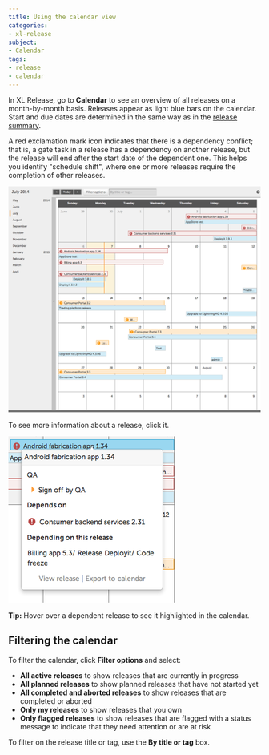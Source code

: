 ```yaml
---
title: Using the calendar view
categories:
- xl-release
subject:
- Calendar
tags:
- release
- calendar
---
```


In XL Release, go to **Calendar** to see an overview of all releases on a month-by-month basis. Releases appear as light blue bars on the calendar. Start and due dates are determined in the same way as in the [release summary](/xl-release/concept/xl-release-release-summary.html).

A red exclamation mark icon indicates that there is a dependency conflict; that is, a gate task in a release has a dependency on another release, but the release will end after the start date of the dependent one. This helps you identify "schedule shift", where one or more releases require the completion of other releases.

![Calendar](../images/calendar.png)

To see more information about a release, click it.

![Calendar info](../images/calendar-info.png)

**Tip:** Hover over a dependent release to see it highlighted in the calendar.

## Filtering the calendar

To filter the calendar, click **Filter options** and select:

* **All active releases** to show releases that are currently in progress
* **All planned releases** to show planned releases that have not started yet
* **All completed and aborted releases** to show releases that are completed or aborted
* **Only my releases** to show releases that you own
* **Only flagged releases** to show releases that are flagged with a status message to indicate that they need attention or are at risk

To filter on the release title or tag, use the **By title or tag** box.
